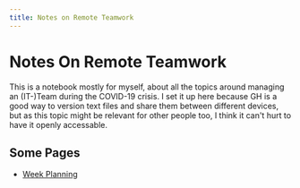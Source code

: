 ```yaml
---
title: Notes on Remote Teamwork
---
```


# Notes On Remote Teamwork

This is a notebook mostly for myself, about all the topics around managing an (IT-)Team during the COVID-19 crisis.
I set it up here because GH is a good way to version text files and share them between different devices, but as this topic might be relevant for other people too, I think it can't hurt to have it openly accessable.

## Some Pages

- [Week Planning](week-planning)
